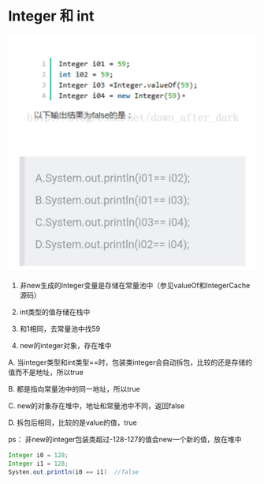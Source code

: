 # Integer 和 int

![avatar](./image/Integer%E5%9B%BE%E7%89%87.jpg)

1. 非new生成的Integer变量是存储在常量池中（参见valueOf和IntegerCache源码）

2. int类型的值存储在栈中

3. 和1相同，去常量池中找59

4. new的integer对象，存在堆中

A. 当integer类型和int类型==时，包装类integer会自动拆包，比较的还是存储的值而不是地址，所以true

B. 都是指向常量池中的同一地址，所以true

C. new的对象存在堆中，地址和常量池中不同，返回false

D. 拆包后相同，比较的是value的值，true

ps： 非new的integer包装类超过-128-127的值会new一个新的值，放在堆中

```java
Integer i0 = 128;
Integer i1 = 128;
Systen.out.println(i0 == i1)  //false
```